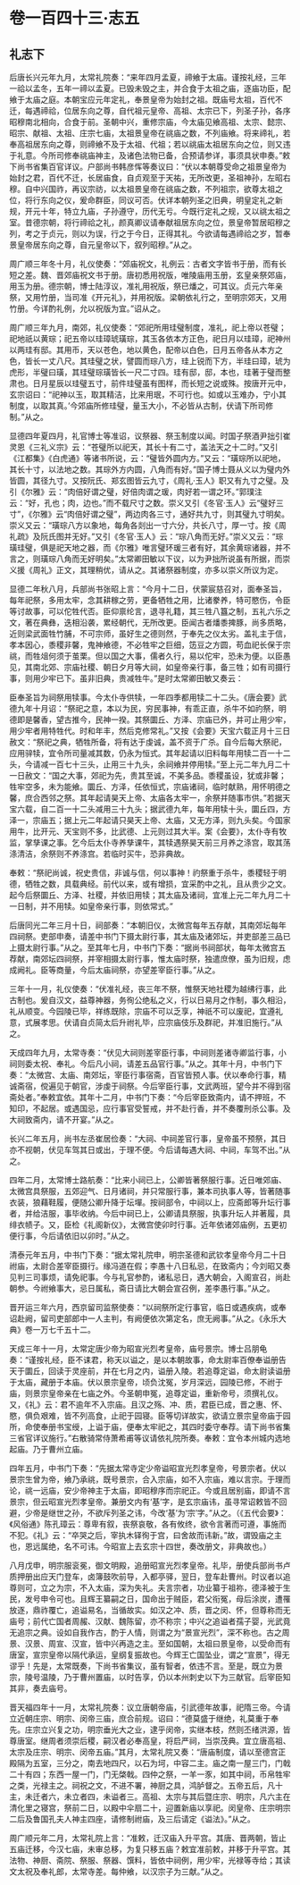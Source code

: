 # 卷一百四十三·志五

## 礼志下

后唐长兴元年九月，太常礼院奏：“来年四月孟夏，禘飨于太庙。谨按礼经，三年一祫以孟冬，五年一禘以孟夏。已毁未毁之主，并合食于太祖之庙，逐庙功臣，配飨于太庙之庭。本朝宝应元年定礼，奉景皇帝为始封之祖。既庙号太祖，百代不迁，每遇禘祫，位居东向之尊，自代祖元皇帝、高祖、太宗已下，列圣子孙，各序昭穆南北相向，合食于前。圣朝中兴，重修宗庙，今太庙见飨高祖、太宗、懿宗、昭宗、献祖、太祖、庄宗七庙，太祖景皇帝在祧庙之数，不列庙飨。将来禘礼，若奉高祖居东向之尊，则禘飨不及于太祖、代祖；若以祧庙太祖居东向之位，则又违于礼意。今所司修奉祧庙神主，及诸色法物已备，合预请参详，事须具状申奏。”敕下尚书省集百官详议。户部尚书韩彦恽等奏议曰：“伏以本朝尊受命之祖景皇帝为始封之君，百代不迁，长居庙食，自贞观至于天祐，无所改更，圣祖神孙，左昭右穆。自中兴国祚，再议宗祊，以太祖景皇帝在祧庙之数，不列祖宗，欲尊太祖之位，将行东向之仪，爰命群臣，同议可否。伏详本朝列圣之旧典，明皇定礼之新规，开元十年，特立九庙，子孙遵守，历代无亏。今既行定礼之规，又以祧太祖之室。昔德宗朝，将行禘祫之礼，颜真卿议请奉献祖居东向之位，景皇帝暂居昭穆之列，考之于贞元，则以为误，行之于今日，正得其礼。今欲请每遇禘祫之岁，暂奉景皇帝居东向之尊，自元皇帝以下，叙列昭穆。”从之。

周广顺三年冬十月，礼仪使奏：“郊庙祝文，礼例云：古者文字皆书于册，而有长短之差。魏、晋郊庙祝文书于册。唐初悉用祝版，唯陵庙用玉册，玄皇亲祭郊庙，用玉为册。德宗朝，博士陆淳议，准礼用祝版，祭已燔之，可其议。贞元六年亲祭，又用竹册，当司准《开元礼》，并用祝版。梁朝依礼行之，至明宗郊天，又用竹册。今详酌礼例，允以祝版为宜。”诏从之。

周广顺三年九月，南郊，礼仪使奏：“郊祀所用珪璧制度，准礼，祀上帝以苍璧；祀地祇以黄琮；祀五帝以珪璋琥璜琮，其玉各依本方正色，祀日月以珪璋，祀神州以两珪有邸。其用币，天以苍色，地以黄色，配帝以白色，日月五帝各从本方之色，皆长一丈八尺。其珪璧之状，譬圆而琮八方，珪上锐而下方，半珪曰璋，琥为虎形，半璧曰璜，其珪璧琮璜皆长一尺二寸四。珪有邸，邸，本也，珪著于璧而整肃也。日月星辰以珪璧五寸，前件珪璧虽有图样，而长短之说或殊。按唐开元中，玄宗诏曰：“祀神以玉，取其精洁，比来用珉，不可行也。如或以玉难办，宁小其制度，以取其真。’今郊庙所修珪璧，量玉大小，不必皆从古制，伏请下所司修制。”从之。

显德四年夏四月，礼官博士等准诏，议祭器、祭玉制度以闻。时国子祭酒尹拙引崔灵恩《三礼义宗》云：“苍璧所以祀天，其长十有二寸，盖法天之十二时。”又引《江都集》《白虎通》等诸书所说，云：“璧皆外圆内方。”又云：“璜琮所以祀地，其长十寸，以法地之数。其琮外方内圆，八角而有好。”国子博士聂从义以为璧内外皆圆，其径九寸。又按阮氏、郑玄图皆云九寸，《周礼·玉人》职又有九寸之璧。及引《尔雅》云：“肉倍好谓之璧，好倍肉谓之瑗，肉好若一谓之环。”郭璞注云：“好，孔也；肉，边也。”而不载尺寸之数。崇义又引《冬官·玉人》云“璧好三寸”，《尔雅》云“肉倍好谓之璧”，两边肉各三寸，通好共九寸，则其璧九寸明矣。崇义又云：“璜琮八方以象地，每角各剡出一寸六分，共长八寸，厚一寸。按《周礼疏》及阮氏图并无好。”又引《冬官·玉人》云：“琮八角而无好。”崇义又云：“琮璜珪璧，俱是祀天地之器，而《尔雅》唯言璧环瑗三者有好，其余黄琮诸器，并不言之，则璜琮八角而无好明矣。”太常卿田敏以下议，以为尹拙所说虽有所据，而崇义援《周礼》正文，其理稍优，请从之。其诸祭器制度，亦多以崇义所议为定。

显德二年秋八月，兵部尚书张昭上言：“今月十二日，伏蒙宸慈召对，面奉圣旨，每年祀祭，多用太牢，念其耕稼之劳，更备牺牲之用，比诸豢养，特可愍伤，令臣等讨故事，可以佗牲代否。臣仰禀纶言，退寻礼籍，其三牲八簋之制，五礼六乐之文，著在典彝，迭相沿袭，累经朝代，无所改更。臣闻古者燔黍捭豚，尚多质略，近则梁武面牲竹脯，不可宗师，虽好生之德则然，于奉先之仪太劣。盖礼主于信，孝本因心，黍稷非馨，鬼神飨德，不必牲牢之巨细，笾豆之方圆，苟血祀长保于宗祧，而牲俎何须于茧栗。但以国之大事，儒者久行，易以佗牢，恐未为便。以臣愚见，其南北郊、宗庙社稷、朝日夕月等大祠，如皇帝亲行事，备三牲；如有司摄行事，则用少牢已下。虽非旧典，贵减牲牛。”是时太常卿田敏又奏云：

臣奉圣旨为祠祭用犊事。今太仆寺供犊，一年四季都用犊二十二头。《唐会要》武德九年十月诏：“祭祀之意，本以为民，穷民事神，有乖正直，杀牛不如礿祭，明德即是馨香，望古推今，民神一揆。其祭圜丘、方泽、宗庙已外，并可止用少牢，用少牢者用特牲代。时和年丰，然后克修常礼。”又按《会要》天宝六载正月十三日赦文：“祭祀之典，牺牲所备，将有达于虔诚，盖不资于广杀。自今后每大祭祀，应用骍犊，宜令所司量减其数，仍永为恒式。其年起请以旧料每年用犊二百一十二头，今请减一百七十三头，止用三十九头，余祠飨并停用犊。”至上元二年九月二十一日赦文：“国之大事，郊祀为先，贵其至诚，不美多品。黍稷虽设，犹或非馨；牲牢空多，未为能飨。圜丘、方泽，任依恒式，宗庙诸祠，临时献熟，用怀明德之馨，庶合西邻之祭。其年起请昊天上帝、太庙各太牢一，余祭并随事市供。”若据天宝六载，自二百一十二头减用三十九头；据武德九年，每年用犊十头，圜丘四，方泽一，宗庙五；据上元二年起请只昊天上帝、太庙，又无方泽，则九头矣。今国家用牛，比开元、天宝则不多，比武德、上元则过其大半。案《会要》，太仆寺有牧监，掌孳课之事。乞今后太仆寺养孳课牛，其犊遇祭昊天前三月养之涤宫，取其荡涤清洁，余祭则不养涤宫。若临时买牛，恐非典故。

奉敕：“祭祀尚诚，祝史贵信，非诚与信，何以事神！礿祭重于杀牛，黍稷轻于明德，牺牲之数，具载典经。前代以来，或有增损，宜采酌中之礼，且从贵少之文。起今后祭圜丘、方泽、社稷，并依旧用犊；其太庙及诸祠，宜准上元二年九月二十一日制，并不用犊。如皇帝亲行事，则依常式。”

后唐同光二年三月十日，祠部奏：“本朝旧仪，太微宫每年五存献，其南郊坛每年四祠祭。吏部申奏，请差中书门下摄太尉行事，其太庙及诸郊坛，并吏部差三品已上摄太尉行事。”从之。至其年七月，中书门下奏：“据尚书祠部状，每年太微宫五荐献，南郊坛四祠祭，并宰相摄太尉行事，惟太庙时祭，独遣庶僚，虽为旧规，虑成阙礼。臣等商量，今后太庙祠祭，亦望差宰臣行事。”从之。

三年十一月，礼仪使奏：“伏准礼经，丧三年不祭，惟祭天地社稷为越绋行事，此古制也。爰自汉文，益尊神器，务徇公绝私之义，行以日易月之作制，事久相沿，礼从顺变。今园陵已毕，祥练既除，宗庙不可以乏享，神祇不可以废祀，宜遵礼意，式展孝思。伏请自贞简太后升祔礼毕，应宗庙伎乐及群祀，并准旧施行。”从之。

天成四年九月，太常寺奏：“伏见大祠则差宰臣行事，中祠则差诸寺卿监行事，小祠则委太祝、奉礼。今后凡小祠，请差五品官行事。”从之。其年十月，中书门下奏：“太微宫、太庙、南郊坛，宰臣行事宿斋，百官皆预人事。伏以奉命行事，精诚斋宿，傥遍见于朝官，涉虔于祠祭。今后宰臣行事，文武两班，望今并不得到宿斋处者。”奉敕宜依。其年十二月，中书门下奏：“今后宰臣致斋内，请不押班，不知印，不起居。或遇国忌，应行事官受誓戒，并不赴行香，并不奏覆刑杀公事。及大祠致斋内，请不开宴。”从之。

长兴二年五月，尚书左丞崔居俭奏：“大祠、中祠差官行事，皇帝虽不预祭，其日亦不视朝，伏见车驾其日或出，于理不便。今后请每遇大祠、中祠，车驾不出。”从之。

四年二月，太常博士路航奏：“比来小祠已上，公卿皆著祭服行事。近日唯郊庙、太微宫具祭服，五郊迎气、日月诸祠，并只常服行事，兼本司执事人等，皆著随事衣装，狼藉鞋履，便随公卿升降于坛墠。按祠部令，中祠以上，应斋郎等升坛行事者，并给洁服，事毕收纳。今后中祠已上，公卿请具祭服，执事升坛人并著履，具绯衣帻子。又，臣检《礼阁新仪》，太微宫使卯时行事。近年依诸郊庙例，五更初便行事，今后请依旧以卯时。”从之。

清泰元年五月，中书门下奏：“据太常礼院申，明宗圣德和武钦孝皇帝今月二十日祔庙，太尉合差宰臣摄行。缘冯道在假；李愚十八日私忌，在致斋内；今刘昭又奏见判三司事烦，请免祀事。今与礼官参酌，诸私忌日，遇大朝会，入阁宣召，尚赴朝参。今祔飨事大，忌日属私，斋日请比大朝会宣召例，差李愚行事。”从之。

晋开运三年六月，西京留司监祭使奏：“以祠祭所定行事官，临日或遇疾病，或奉诏赴阙，留司吏部郎中一人主判，有阙便依次第定名，庶无阙事。”从之。《永乐大典》卷一万七千五十二。

天成三年十一月，太常定唐少帝为昭宣光烈考皇帝，庙号景宗。博士吕朋龟奏：“谨按礼经，臣不诔君，称天以谥之，是以本朝故事，命太尉率百僚奉谥册告天于圜丘，回读于灵座前，并在七月之内，谥册入陵。若追尊定谥，命太尉读谥册于太庙，藏册于本庙。伏以景宗皇帝，顷负沈冤，岁月深远，园陵已修，不祔于庙，则景宗皇帝亲在七庙之外。今圣朝申冤，追尊定谥，重新帝号，须撰礼仪。又，《礼》云：君不逾年不入宗庙。且汉之殇、冲、质，君臣已成，晋之惠、怀、愍，俱负艰难，皆不列高食，止祀于园寝。臣等切详故实，欲请立景宗皇帝庙于园所，命使奉册书宝绶，上谥于庙，便奉太牢祀之，其四时委守奉荐。请下尚书省集三省官详议施行。”右散骑常侍萧希甫等议请依礼院所奏。奉敕：宜令本州城内选地起庙。乃于曹州立庙。

四年五月，中书门下奏：“先据太常寺定少帝谥昭宣光烈孝皇帝，号景宗者。伏以景宗生曾为帝，飨乃承祧，既号景宗，合入宗庙，如不入宗庙，难以言宗。于理而论，祧一远庙，安少帝神主于太庙，即昭穆序而宗祀正。今或且居别庙，即请不言景宗，但云昭宣光烈孝皇帝。兼册文内有‘基’字，是玄宗庙讳，虽寻常诏敕皆不回避，少帝是继世之孙，不欲斥列圣之讳，今改‘基’为‘宗’字。”从之。（《五代会要》：《风俗通》陈孔璋云：尊卑有叙，丧祭哀敬，各有攸终，欲令言著而可遵，事施而不犯。《礼》云：“卒哭之后，宰执木铎徇于宫，曰舍故而讳新。”故，谓毁庙之主也，恩远属绝，名不可讳。今昭宣上去玄宗十四世，奏改册文，非典故也。）

八月戊申，明宗服衮冕，御文明殿，追册昭宣光烈孝皇帝。礼毕，册使兵部尚书卢质押册出应天门登车，卤簿鼓吹前导，入都亭驿，翌日，登车赴曹州。时议者以追尊则可，立之为宗，不入太庙，深为失礼。夫言宗者，功业纂于祖祢，德泽被于生民，发号申令可也。且辉王纂嗣之日，国命出于贼臣，君父衔冤，母后涂炭，遭罹放逐，鼎祚覆亡，追谥易名，当循故实。如汉之冲、质，晋之闵、怀，但尊称而无庙号；前代亡国者周赧、汉献、魏陈留，亦不称宗；中兴之追谥者孺子婴，光武竟无追宗之典。设如自我作古，酌于人情，则谓之为“景宣光烈”，深不称也。古之周景、汉景、周宣、汉宣，皆中兴再造之主。至如国朝，太祖曰景皇帝，以受命而有唐室，宣宗皇帝以隔代承运，皇纲复振故也。今辉王亡国坠业，谓之“宣景”，得无谬乎！先是，太常既奏，下尚书省集议，虽有智者，依违不言。至是，既立为景宗，陵号温陵，乃于曹州置庙，以时告享，仍以本州刺史以下为三献官。后宰臣知其非，奏去庙号。

晋天福四年十一月，太常礼院奏：议立唐朝帝庙，引武德年故事，祀隋三帝。今请立近朝庄宗、明宗、闵帝三庙，庶合前规。诏曰：“德莫盛于继绝，礼莫重于奉先。庄宗立兴复之功，明宗垂光大之业，逮乎闵帝，实继本枝，然则丕绪洪源，皆尊唐室。继周者须崇后稷，嗣汉者必奉高皇，将启严祠，当崇茂典。宜立唐高祖、太宗及庄宗、明宗、闵帝五庙。”其月，太常礼院又奏：“唐庙制度，请以至德宫正殿隔为五室，三分之，南去地四尺，以石为坷，中容二主。庙之南一屋三门，门戟二十有四；东西一屋一门，门无棨戟。四仲之祭，一羊一豕，如其中祠，币帛牲牢之类，光禄主之。祠祝之文，不进不署，神厨之具，鸿胪督之。五帝五后，凡十主，未迁者六，未立者四，未谥者三。高祖、太宗与其后暨庄宗、明宗，凡六主在清化里之寝宫，祭前二日，以殿中伞扇二十，迎置新庙以享祀。闵皇帝、庄宗明宗二后及鲁国孔夫人神主四座，请修制祔庙，及三后请定《谥法》。”从之。

周广顺元年二月，太常礼院上言：“准敕，迁汉庙入升平宫。其唐、晋两朝，皆止五庙迁移，今汉七庙，未审总移，为复只移五庙？敕宜准前敕，并移于升平宫。其法物、神厨、斋院、祭服、祭器、馔料，皆依中祠例，用少牢，光禄等寺给；其读文太祝及奉礼郎，太常寺差。每仲飨，以汉宗子为三献。”从之。

